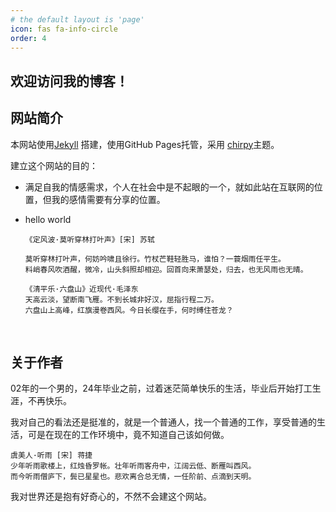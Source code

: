 ```yaml
---
# the default layout is 'page'
icon: fas fa-info-circle
order: 4
---
```



## 欢迎访问我的博客！

## 网站简介

本网站使用[Jekyll](https://jekyllcn.com/docs/home/) 搭建，使用GitHub Pages托管，采用 [chirpy](https://github.com/cotes2020/jekyll-theme-chirpy)主题。

建立这个网站的目的：

- 满足自我的情感需求，个人在社会中是不起眼的一个，就如此站在互联网的位置，但我的感情需要有分享的位置。

- hello world

  ```
  《定风波·莫听穿林打叶声》[宋] 苏轼

  莫听穿林打叶声，何妨吟啸且徐行。竹杖芒鞋轻胜马，谁怕？一蓑烟雨任平生。
  料峭春风吹酒醒，微冷，山头斜照却相迎。回首向来萧瑟处，归去，也无风雨也无晴。                                                                       
  ```

  ```
  《清平乐·六盘山》近现代·毛泽东
  天高云淡，望断南飞雁。不到长城非好汉，屈指行程二万。
  六盘山上高峰，红旗漫卷西风。今日长缨在手，何时缚住苍龙？
  ```

  ​                                           

## 关于作者

02年的一个男的，24年毕业之前，过着迷茫简单快乐的生活，毕业后开始打工生涯，不再快乐。

我对自己的看法还是挺准的，就是一个普通人，找一个普通的工作，享受普通的生活，可是在现在的工作环境中，竟不知道自己该如何做。

```
虞美人·听雨 [宋] 蒋捷
少年听雨歌楼上，红烛昏罗帐。壮年听雨客舟中，江阔云低、断雁叫西风。
而今听雨僧庐下，鬓已星星也。悲欢离合总无情，一任阶前、点滴到天明。
```

我对世界还是抱有好奇心的，不然不会建这个网站。

